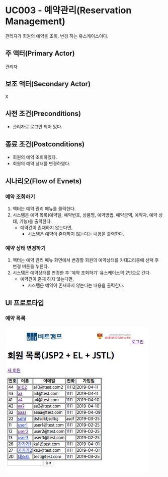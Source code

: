 # UC003 - 예약관리(Reservation Management)

관리자가 회원의 예약을 조회, 변경 하는 유스케이스이다.

## 주 액터(Primary Actor)

관리자

## 보조 액터(Secondary Actor)

X

## 사전 조건(Preconditions)

- 관리자로 로그인 되어 있다.


## 종료 조건(Postconditions)


- 회원의 예약 조회하였다.
- 회원의 예약 상태를 변경하였다.

## 시나리오(Flow of Evnets)

### 예약 조회하기

1. 액터는 예약 관리 메뉴를 클릭한다.
2. 시스템은 예약 목록(예약일, 예약번호, 상품명, 예약방법, 예약금액, 예약자, 예약 상태, 기능)을 출력한다.
    - 예약건이 존재하지 않는다면,
        - 시스템은 예약이 존재하지 않는다는 내용을 출력한다.

### 예약 상태 변경하기

1. 액터는 예약 관리 메뉴 화면에서 변경할 회원의 예약상태를 카테고리중에 선택 후 변경 버튼을 누른다.
2. 시스템은 예약상태를 변경한 후 '예약 조회하기' 유스케이스의 2번으로 간다.
    - 예약건이 존재 하지 않는다면,
       - 시스템은 예약이 존재하지 않는다는 내용을 출력한다.

## UI 프로토타입

### 예약 목록
![회원 목록](./images/uc002-list.png)


